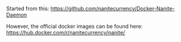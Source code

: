 Started from this:
   https://github.com/nanitecurrency/Docker-Nanite-Daemon

However, the official docker images can be found here:
   https://hub.docker.com/r/nanitecurrency/nanite/

